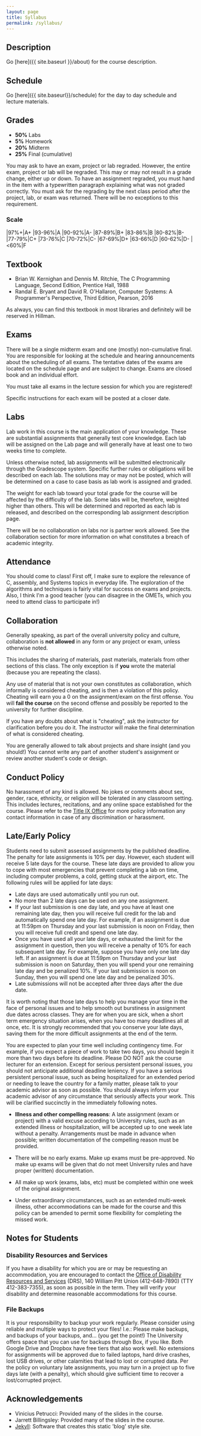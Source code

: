 ```yaml
---
layout: page
title: Syllabus
permalink: /syllabus/
---
```


## Description

Go [here]({{ site.baseurl }}/about) for the course description.

## Schedule

Go [here]({{ site.baseurl}}/schedule) for the day to day schedule and lecture materials.

## Grades

* **50%** Labs
* **5%**  Homework
* **20%** Midterm
* **25%** Final (cumulative)

You may ask to have an exam, project or lab regraded. However, the entire exam, project or lab will be regraded. This may or may not result in a grade change, either up or down. To have an assignment regraded, you must hand in the item with a typewritten paragraph explaining what was not graded correctly. You must ask for the regrading by the next class period after the project, lab, or exam was returned. There will be no exceptions to this requirement.

### Scale

|97%+|A+
|93-96%|A
|90-92%|A-
|87-89%|B+
|83-86%|B
|80-82%|B-
|77-79%|C+
|73-76%|C
|70-72%|C-
|67-69%|D+
|63-66%|D
|60-62%|D-
|<60%|F


## Textbook

* Brian W. Kernighan and Dennis M. Ritchie,  The C Programming Language, Second Edition, Prentice Hall, 1988
* Randal E. Bryant and David R. O'Hallaron, Computer Systems: A Programmer's Perspective, Third Edition, Pearson, 2016

As always, you can find this textbook in most libraries and definitely will be reserved in Hillman.

## Exams

There will be a single midterm exam and one (mostly) non-cumulative final.
You are responsible for looking at the schedule and hearing announcements about the scheduling of all exams.
The tentative dates of the exams are located on the schedule page and are subject to change.
Exams are closed book and an individual effort.

You must take all exams in the lecture session for which you are registered!

Specific instructions for each exam will be posted at a closer date.

## Labs

Lab work in this course is the main application of your knowledge.
These are substantial assignments that generally test core knowledge.
Each lab will be assigned on the Lab page and will generally have at least one to two weeks time to complete.

Unless otherwise noted, lab assignments will be submitted electronically through the Gradescope system.
Specific further rules or obligations will be described on each lab.
The solutions may or may not be posted, which will be determined on a case to case basis as lab work is assigned and graded.

The weight for each lab toward your total grade for the course will be affected by the difficulty of the lab.
Some labs will be, therefore, weighted higher than others.
This will be determined and reported as each lab is released, and described on the corresponding lab assignment description page.

There will be no collaboration on labs nor is partner work allowed.
See the collaboration section for more information on what constitutes a breach of academic integrity.

## Attendance

You should come to class!
First off, I make sure to explore the relevance of C, assembly, and Systems topics in everyday life.
The exploration of the algorithms and techniques is fairly vital for success on exams and projects.
Also, I think I'm a good teacher (you can disagree in the OMETs, which you need to attend class to participate in!)

## Collaboration

Generally speaking, as part of the overall university policy and culture, collaboration is **not allowed** in any form or any project or exam, unless otherwise noted.

This includes the sharing of materials, past materials, materials from other sections of this class. The only exception is if **you** wrote the material (because you are repeating the class).

Any use of material that is not your own constitutes as collaboration, which informally is considered cheating, and is then a violation of this policy.
Cheating will earn you a 0 on the assignment/exam on the first offense. You will **fail the course** on the second offense and possibly be reported to the university for further discipline.

If you have any doubts about what is "cheating", ask the instructor for clarification before you do it. The instructor will make the final determination of what is considered cheating.

You are generally allowed to talk about projects and share insight (and you should!) You cannot write any part of another student's assignment or review another student's code or design.

## Conduct Policy

No harassment of any kind is allowed.
No jokes or comments about sex, gender, race, ethnicity, or religion will be tolerated in any classroom setting.
This includes lectures, recitations, and any online space established for the course.
Please refer to the [Title IX Office](https://www.titleix.pitt.edu/) for more policy information any contact information in case of any discrimination or harassment.

## Late/Early Policy

Students need to submit assessed assignments by the published deadline. The penalty for late assignments is 10% per day. However, each student will receive 5 late days for the course. These late days are provided to allow you to cope with most emergencies that prevent completing a lab on time, including computer problems, a cold, getting stuck at the airport, etc. The following rules will be applied for late days: 

* Late days are used automatically until you run out. 
* No more than 2 late days can be used on any one assignment.
* If your last submission is one day late, and you have at least one remaining late day, then you will receive full credit for the lab and automatically spend one late day. For example, if an assignment is due at 11:59pm on Thursday and your last submission is noon on Friday, then you will receive full credit and spend one late day. 
* Once you have used all your late days, or exhausted the limit for the assignment in question, then you will receive a penalty of 10% for each subsequent late day. For example, suppose you have only one late day left. If an assignment is due at 11:59pm on Thursday and your last submission is noon on Saturday, then you will spend your one remaining late day and be penalized 10%. If your last submission is noon on Sunday, then you will spend one late day and be penalized 30%.
* Late submissions will not be accepted after three days after the due date. 

It is worth noting that those late days to help you manage your time in the face of personal issues and to help smooth out burstiness in assignment due dates across classes. They are for when you are sick, when a short term emergency situation arises, when you have too many deadlines all at once, etc. It is strongly recommended that you conserve your late days, saving them for the more difficult assignments at the end of the term.

You are expected to plan your time well including contingency time. For example, if you expect a piece of work to take two days, you should begin it more than two days before its deadline. Please DO NOT ask the course lecturer for an extension. Except for serious persistent personal issues, you should not anticipate additional deadline leniency. If you have a serious persistent personal issue, such as being hospitalized for an extended period or needing to leave the country for a family matter, please talk to your academic advisor as soon as possible. You should always inform your academic advisor of any circumstance that seriously affects your work. This will be clarified succinctly in the immediately following notes.

* **Illness and other compelling reasons**: A late assignment (exam or project) with a valid excuse according to University rules, such as an extended illness or hospitalization, will be accepted up to one week late without a penalty. Arrangements must be made in advance when possible; written documentation of the compelling reason must be provided.

* There will be no early exams. Make up exams must be pre-approved. No make up exams will be given that do not meet University rules and have proper (written) documentation.

* All make up work (exams, labs, etc) must be completed within one week of the original assignment.

* Under extraordinary circumstances, such as an extended multi-week illness, other accommodations can be made for the course and this policy can be amended to permit some flexibility for completing the missed work.

## Notes for Students

### Disability Resources and Services

If you have a disability for which you are or may be requesting an accommodation, you are encouraged to contact the [Office of Disability Resources and Services](https://www.studentaffairs.pitt.edu/drs/) (DRS), 140 William Pitt Union (412-648-7890) (TTY 412-383-7355), as soon as possible in the term. They will verify your disability and determine reasonable accommodations for this course.

### File Backups

It is your responsibility to backup your work regularly. Please consider using reliable and multiple ways to protect your files! I.e.: Please make backups, and backups of your backups, and… (you get the point!) The University offers space that you can use for backups through Box, if you like. Both Google Drive and Dropbox have free tiers that also work well. No extensions for assignments will be approved due to failed laptops, hard drive crashes, lost USB drives, or other calamities that lead to lost or corrupted data. Per the policy on voluntary late assignments, you may turn in a project up to five days late (with a penalty), which should give sufficient time to recover a lost/corrupted project.

## Acknowledgements

* Vinicius Petrucci: Provided many of the slides in the course.
* Jarrett Billingsley: Provided many of the slides in the course.
* [Jekyll](https://jekyllrb.com): Software that creates this static 'blog' style site.
